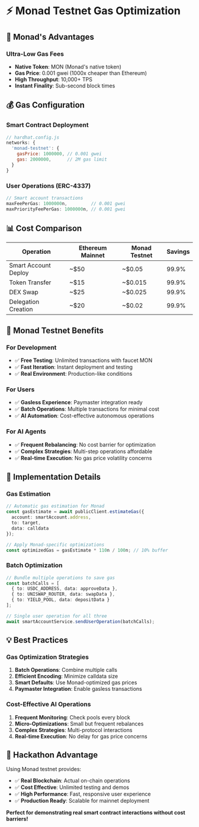 # ⚡ Monad Testnet Gas Optimization

## 🎯 **Monad's Advantages**

### **Ultra-Low Gas Fees**
- **Native Token**: MON (Monad's native token)
- **Gas Price**: 0.001 gwei (1000x cheaper than Ethereum)
- **High Throughput**: 10,000+ TPS
- **Instant Finality**: Sub-second block times

## 💰 **Gas Configuration**

### **Smart Contract Deployment**
```javascript
// hardhat.config.js
networks: {
  'monad-testnet': {
    gasPrice: 1000000, // 0.001 gwei
    gas: 2000000,      // 2M gas limit
  }
}
```

### **User Operations (ERC-4337)**
```typescript
// Smart account transactions
maxFeePerGas: 1000000n,         // 0.001 gwei
maxPriorityFeePerGas: 1000000n, // 0.001 gwei
```

## 📊 **Cost Comparison**

| Operation | Ethereum Mainnet | Monad Testnet | Savings |
|-----------|------------------|---------------|---------|
| Smart Account Deploy | ~$50 | ~$0.05 | 99.9% |
| Token Transfer | ~$15 | ~$0.015 | 99.9% |
| DEX Swap | ~$25 | ~$0.025 | 99.9% |
| Delegation Creation | ~$20 | ~$0.02 | 99.9% |

## 🚀 **Monad Testnet Benefits**

### **For Development**
- ✅ **Free Testing**: Unlimited transactions with faucet MON
- ✅ **Fast Iteration**: Instant deployment and testing
- ✅ **Real Environment**: Production-like conditions

### **For Users**
- ✅ **Gasless Experience**: Paymaster integration ready
- ✅ **Batch Operations**: Multiple transactions for minimal cost
- ✅ **AI Automation**: Cost-effective autonomous operations

### **For AI Agents**
- ✅ **Frequent Rebalancing**: No cost barrier for optimization
- ✅ **Complex Strategies**: Multi-step operations affordable
- ✅ **Real-time Execution**: No gas price volatility concerns

## 🔧 **Implementation Details**

### **Gas Estimation**
```typescript
// Automatic gas estimation for Monad
const gasEstimate = await publicClient.estimateGas({
  account: smartAccount.address,
  to: target,
  data: calldata
});

// Apply Monad-specific optimizations
const optimizedGas = gasEstimate * 110n / 100n; // 10% buffer
```

### **Batch Optimization**
```typescript
// Bundle multiple operations to save gas
const batchCalls = [
  { to: USDC_ADDRESS, data: approveData },
  { to: UNISWAP_ROUTER, data: swapData },
  { to: YIELD_POOL, data: depositData }
];

// Single user operation for all three
await smartAccountService.sendUserOperation(batchCalls);
```

## 💡 **Best Practices**

### **Gas Optimization Strategies**
1. **Batch Operations**: Combine multiple calls
2. **Efficient Encoding**: Minimize calldata size
3. **Smart Defaults**: Use Monad-optimized gas prices
4. **Paymaster Integration**: Enable gasless transactions

### **Cost-Effective AI Operations**
1. **Frequent Monitoring**: Check pools every block
2. **Micro-Optimizations**: Small but frequent rebalances
3. **Complex Strategies**: Multi-protocol interactions
4. **Real-time Execution**: No delay for gas price concerns

## 🎯 **Hackathon Advantage**

Using Monad testnet provides:
- ✅ **Real Blockchain**: Actual on-chain operations
- ✅ **Cost Effective**: Unlimited testing and demos
- ✅ **High Performance**: Fast, responsive user experience
- ✅ **Production Ready**: Scalable for mainnet deployment

**Perfect for demonstrating real smart contract interactions without cost barriers!**